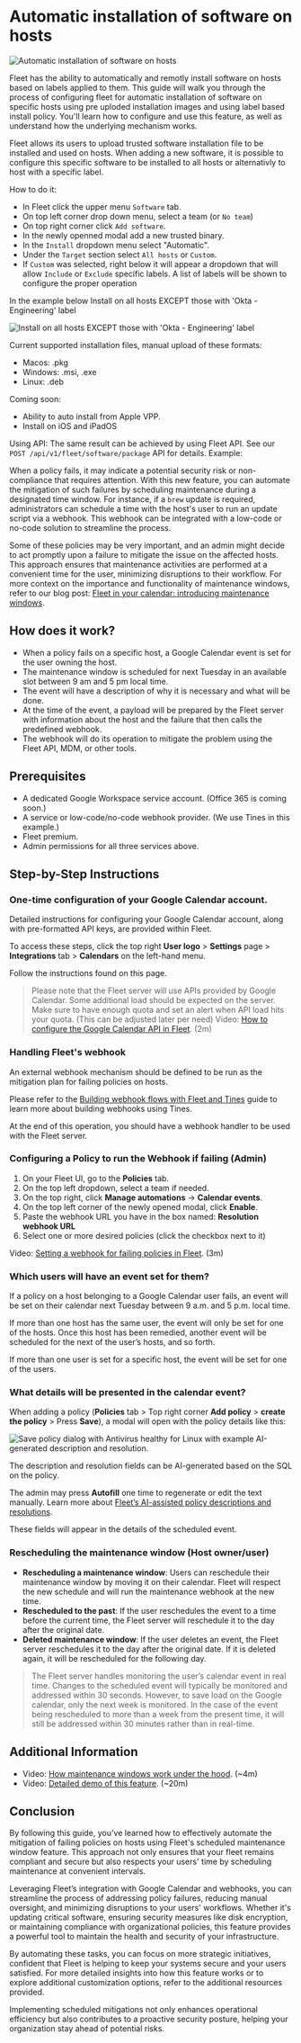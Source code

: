 # Automatic installation of software on hosts

![Automatic installation of software on hosts](../website/assets/images/articles/automatic-software-install-in-fleet-731x738@2x.png)

Fleet has the ability to automatically and remotly install software on hosts based on labels applied to them. 
This guide will walk you through the process of configuring fleet for automatic installation of
software on specific hosts using pre uploded installation images and using label based install
policy. You'll learn how to configure and use this feature, as well as understand how the underlying
mechanism works.

Fleet allows its users to upload trusted software installation file to be installed and used on hosts.
When adding a new software, it is possible to configure this specific software to be installed to
all hosts or alternativly to host with a specific label. 

How to do it:
- In Fleet click the upper menu `Software` tab.
- On top left corner drop down menu, select a team (or `No team`)
- On top right corner click `Add software`.
- In the newly openned modal add a new trusted binary.
- In the `Install` dropdown menu select "Automatic".
- Under the `Target` section select `All hosts` or `Custom`.
- If `Custom` was selected, right below it will appear a dropdown that will allow `Include` or `Exclude` specific labels. A list of labels will be shown to configure the proper operation


In the example below Install on all hosts EXCEPT those with 'Okta - Engineering' label

![Install on all hosts EXCEPT those with 'Okta - Engineering' label](../website/assets/images/articles/automatic-software-install-in-fleet-729x924@2x.png)


Current supported installation files, manual upload of these formats:
- Macos: .pkg
- Windows: .msi, .exe
- Linux: .deb

Coming soon:
- Ability to auto install from Apple VPP.
- Install on iOS and iPadOS

Using API:
The same result can be achieved by using Fleet API.
See our `POST /api/v1/fleet/software/package` API for details.
Example:



When a policy fails, it may indicate a potential security risk or non-compliance that requires attention. With this new feature, you can automate the mitigation of such failures by scheduling maintenance during a designated time window. For instance, if a `brew` update is required, administrators can schedule a time with the host's user to run an update script via a webhook. This webhook can be integrated with a low-code or no-code solution to streamline the process.

Some of these policies may be very important, and an admin might decide to act promptly upon a failure to mitigate the issue on the affected hosts. This approach ensures that maintenance activities are performed at a convenient time for the user, minimizing disruptions to their workflow. For more context on the importance and functionality of maintenance windows, refer to our blog post: [Fleet in your calendar: introducing maintenance windows](https://fleetdm.com/announcements/fleet-in-your-calendar-introducing-maintenance-windows).

## How does it work?

* When a policy fails on a specific host, a Google Calendar event is set for the user owning the host.
* The maintenance window is scheduled for next Tuesday in an available slot between 9 am and 5 pm local time.
* The event will have a description of why it is necessary and what will be done.
* At the time of the event, a payload will be prepared by the Fleet server with information about the host and the failure that then calls the predefined webhook.
* The webhook will do its operation to mitigate the problem using the Fleet API, MDM, or other tools.

## Prerequisites

* A dedicated Google Workspace service account. (Office 365 is coming soon.)
* A service or low-code/no-code webhook provider. (We use Tines in this example.)
* Fleet premium. 
* Admin permissions for all three services above.

## Step-by-Step Instructions

### One-time configuration of your Google Calendar account.

Detailed instructions for configuring your Google Calendar account, along with pre-formatted API keys, are provided within Fleet.

To access these steps, click the top right **User logo** > **Settings** page > **Integrations** tab > **Calendars** on the left-hand menu.

Follow the instructions found on this page.

> Please note that the Fleet server will use APIs provided by Google Calendar. Some additional load should be expected on the server. Make sure to have enough quota and set an alert when API load hits your quota. (This can be adjusted later per need)
Video: [How to configure the Google Calendar API in Fleet](https://www.youtube.com/watch?v=CpbzJNrM2LY). (2m)

### Handling Fleet's webhook

An external webhook mechanism should be defined to be run as the mitigation plan for failing policies on hosts.

Please refer to the [Building webhook flows with Fleet and Tines](https://fleetdm.com/guides/building-webhook-flows-with-fleet-and-tines) guide to learn more about building webhooks using Tines.

At the end of this operation, you should have a webhook handler to be used with the Fleet server.

### Configuring a Policy to run the Webhook if failing (Admin)

1. On your Fleet UI, go to the **Policies** tab.
2. On the top left dropdown, select a team if needed.
3. On the top right, click **Manage automations** → **Calendar events**.
4. On the top left corner of the newly opened modal, click **Enable**.
5. Paste the webhook URL you have in the box named: **Resolution webhook URL**
6. Select one or more desired policies (click the checkbox next to it)

Video: [Setting a webhook for failing policies in Fleet](https://www.youtube.com/watch?v=evMB6zC8jso). (3m)

### Which users will have an event set for them?

If a policy on a host belonging to a Google Calendar user fails, an event will be set on their calendar next Tuesday between 9 a.m. and 5 p.m. local time.

If more than one host has the same user, the event will only be set for one of the hosts. Once this host has been remedied, another event will be scheduled for the next of the user’s hosts, and so forth.

If more than one user is set for a specific host, the event will be set for one of the users.

### What details will be presented in the calendar event?

When adding a policy (**Policies** tab > Top right corner **Add policy** > **create the policy** > Press **Save**), a modal will open with the policy details like this:

![Save policy dialog with Antivirus healthy for Linux with example AI-generated description and resolution.](../website/assets/images/articles/configuring-maintenance-windows-in-fleet-651x782@2x.png "Save policy dialog")

The description and resolution fields can be AI-generated based on the SQL on the policy.

The admin may press **Autofill** one time to regenerate or edit the text manually. Learn more about [Fleet’s AI-assisted policy descriptions and resolutions](https://fleetdm.com/guides/fleet-ai-assisted-policy-descriptions-and-resolutions).

These fields will appear in the details of the scheduled event.

### Rescheduling the maintenance window (Host owner/user)

* **Rescheduling a maintenance window**: Users can reschedule their maintenance window by moving it on their calendar. Fleet will respect the new schedule and will run the maintenance webhook at the new time.
* **Rescheduled to the past**: If the user reschedules the event to a time before the current time, the Fleet server will reschedule it to the day after the original date.
* **Deleted maintenance window**: If the user deletes an event, the Fleet server reschedules it to the day after the original date. If it is deleted again, it will be rescheduled for the following day.

> The Fleet server handles monitoring the user’s calendar event in real time. Changes to the scheduled event will typically be monitored and addressed within 30 seconds. However, to save load on the Google calendar, only the next week is monitored. In the case of the event being rescheduled to more than a week from the present time, it will still be addressed within 30 minutes rather than in real-time.
## Additional Information

* Video: [How maintenance windows work under the hood](https://www.youtube.com/watch?v=Ra47xZwSitQ). (~4m)
* Video: [Detailed demo of this feature](https://www.youtube.com/watch?v=d4TElmLD1M8). (~20m)

## Conclusion

By following this guide, you’ve learned how to effectively automate the mitigation of failing policies on hosts using Fleet's scheduled maintenance window feature. This approach not only ensures that your fleet remains compliant and secure but also respects your users' time by scheduling maintenance at convenient intervals.

Leveraging Fleet’s integration with Google Calendar and webhooks, you can streamline the process of addressing policy failures, reducing manual oversight, and minimizing disruptions to your users' workflows. Whether it's updating critical software, ensuring security measures like disk encryption, or maintaining compliance with organizational policies, this feature provides a powerful tool to maintain the health and security of your infrastructure.

By automating these tasks, you can focus on more strategic initiatives, confident that Fleet is helping to keep your systems secure and your users satisfied. For more detailed insights into how this feature works or to explore additional customization options, refer to the additional resources provided.

Implementing scheduled mitigations not only enhances operational efficiency but also contributes to a proactive security posture, helping your organization stay ahead of potential risks.


<meta name="articleTitle" value="Automatic installation of software on hosts">
<meta name="authorFullName" value="Sharon Katz">
<meta name="authorGitHubUsername" value="sharon-fdm">
<meta name="category" value="guides">
<meta name="publishedOn" value="2024-08-15">
<meta name="articleImageUrl" value="../website/assets/images/articles/automatic-software-install-in-fleet-731x738@2x.png">
<meta name="description" value="A guide to workflows using automatic software installation in Fleet.">
